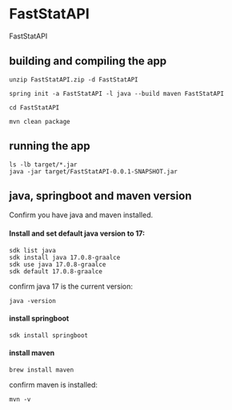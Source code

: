 # FastStatAPI
FastStatAPI


## building and compiling the app


```
unzip FastStatAPI.zip -d FastStatAPI

spring init -a FastStatAPI -l java --build maven FastStatAPI

cd FastStatAPI

mvn clean package
```


## running the app

```
ls -lb target/*.jar
java -jar target/FastStatAPI-0.0.1-SNAPSHOT.jar
```



## java, springboot and maven version

Confirm you have java and maven installed.


#### Install and set default java version to 17:

```
sdk list java
sdk install java 17.0.8-graalce
sdk use java 17.0.8-graalce 
sdk default 17.0.8-graalce
```

confirm java 17 is the current version:
```
java -version
```


#### install springboot

```
sdk install springboot
```


#### install maven

```
brew install maven
```

confirm maven is installed:

```
mvn -v
```

